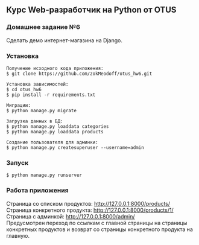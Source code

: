 ## **Курс Web-разработчик на Python от OTUS**

### **Домашнее задание №6**
Сделать демо интернет-магазина на Django.

### Установка

```консоль
Получение исходного кода приложения:
$ git clone https://github.com/zokMeodoff/otus_hw6.git

Установка зависимостей:
$ cd otus_hw6
$ pip install -r requirements.txt

Миграции:
$ python manage.py migrate

Загрузка данных в БД:
$ python manage.py loaddata categories
$ python manage.py loaddata products

Создание пользователя для админки:
$ python manage.py createsuperuser --username=admin
```

### Запуск

```консоль
$ python manage.py runserver
```

### Работа приложения
Страница со списком продуктов: http://127.0.0.1:8000/products/  
Страница конкретного продукта: http://127.0.0.1:8000/products/1/  
Страница с админкой: http://127.0.0.1:8000/admin/  
Предусмотрен переход по ссылкам с главной страницы на страницы конкретных продуктов и возврат со страницы конкретного продукта на главную.









